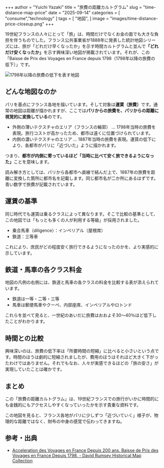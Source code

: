 +++
author = "Yuichi Yazaki"
title = "旅費の距離カルトグラム"
slug = "time-distance-map-price"
date = "2025-09-14"
categories = [
    "consume","technology"
]
tags = [
    "地図",
]
image = "images/time-distance-price-closeup.png"
+++

19世紀フランスの人々にとって「旅」は、時間だけでなくお金の面でも大きな負担を伴うものでした。フランス公共事業省が1888年に発表した統計地図シリーズには、旅が「どれだけ早くなったか」を示す時間カルトグラムと並んで<b>「どれだけ安くなったか」</b>を示す興味深い地図が掲載されています。それが、この「Baisse de Prix des Voyages en France depuis 1798（1798年以降の旅費の低下）」です。

<!--more-->

![1798年以降の旅費の低下を表す地図](images/time-distance-price-full.png)


## どんな地図なのか

パリを基点にフランス各地を描いています。そして対象は<b>運賃（旅費）</b>です。通常の地図は距離が描かれますが、ここでは<b>パリからの旅費を、パリからの距離に視覚的に変換している</b>のです。

 - 外側の薄いテクスチャのエリア（フランスの輪郭） … 1798年当時の旅費を表現。旅行コストが高かったため、都市は遠くに位置づけられています。
 - 内側の濃いテクスチャのエリア … 1887年当時の旅費を表現。運賃の低下により、各都市がパリに「近づいた」ように描かれます。

つまり、<b>都市が内側に寄っているほど「当時に比べて安く旅できるようになった」</b>ことを意味します。

読み解き方としては、パリから各都市へ直線で結んだ上で、1887年の旅費を距離に変換した箇所に都市名を記載します。同じ都市名が二か所にあるはずです。青い数字で旅費が記載されています。


## 運賃の基準

同じ時代でも運賃は乗るクラスによって異なります。そこで比較の基準として、この地図では「もっとも多くの人が利用する等級」が採用されました。

- 乗合馬車（diligence）：インペリアル（屋根席）
- 鉄道：三等車

これにより、庶民がどの程度安く旅行できるようになったのかを、より実感的に示しています。


## 鉄道・馬車の各クラス料金

地図の凡例の右側には、鉄道と馬車の各クラスの料金を比較する表が添えられています。
- 鉄道は一等・二等・三等
- 馬車は郵便馬車やクーペ、内部座席、インペリアルやロトンド

これらを並べて見ると、一世紀のあいだに旅費はおおよそ30〜40％ほど低下したことがわかります。


## 時間との比較

興味深いのは、旅費の低下率は「所要時間の短縮」に比べると小さいという点です。時間のほうは劇的に短縮されましたが、費用のほうはそれほど大きく下がったわけではありません。それでもなお、人々が実感できるほどの「旅の安さ」が実現していたことは確かです。

## まとめ

この「旅費の距離カルトグラム」は、19世紀フランスでの旅行がいかに時間的にも金銭的にもアクセスしやすくなっていったかを示す貴重な資料です。

この地図を見ると、フランス各地がパリに少しずつ「近づいていく」様子が、物理的な距離ではなく、財布の中身の感覚で伝わってきますね。


## 参考・出典

 - [Acceleration des Voyages en France Depuis 200 ans. Baisse de Prix des Voyages en France Depuis 1798. - David Rumsey Historical Map Collection](https://www.davidrumsey.com/luna/servlet/detail/RUMSEY~8~1~309372~90079254)

